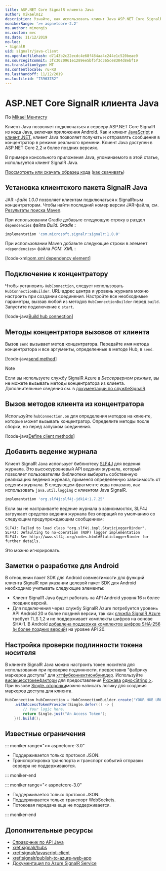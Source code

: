 ```yaml
---
title: ASP.NET Core SignalR клиента Java
author: mikaelm12
description: Узнайте, как использовать клиент Java ASP.NET Core SignalR.
monikerRange: '>= aspnetcore-2.2'
ms.author: mimengis
ms.custom: mvc
ms.date: 11/12/2019
no-loc:
- SignalR
uid: signalr/java-client
ms.openlocfilehash: d7143b2c22ecdc4e68f484aa4c244e1c520beae0
ms.sourcegitcommit: 3fc3020961e1289ee5bf5f3c365ce8304d8ebf19
ms.translationtype: MT
ms.contentlocale: ru-RU
ms.lasthandoff: 11/12/2019
ms.locfileid: "73963782"
---
```

# <a name="aspnet-core-opno-locsignalr-java-client"></a>ASP.NET Core SignalR клиента Java

По [Mikael Менгисту](https://twitter.com/MikaelM_12)

Клиент Java позволяет подключаться к серверу ASP.NET Core SignalR из кода Java, включая приложения Android. Как и клиент [JavaScript](xref:signalr/javascript-client) и [клиент .NET](xref:signalr/dotnet-client), клиент Java позволяет получать и отправлять сообщения в концентратор в режиме реального времени. Клиент Java доступен в ASP.NET Core 2,2 и более поздних версиях.

В примере консольного приложения Java, упоминаемого в этой статье, используется клиент SignalR Java.

[Просмотреть или скачать образец кода](https://github.com/aspnet/AspNetCore.Docs/tree/master/aspnetcore/signalr/java-client/sample) ([как скачивать](xref:index#how-to-download-a-sample))

## <a name="install-the-opno-locsignalr-java-client-package"></a>Установка клиентского пакета SignalR Java

JAR *-файл 1.0.0* позволяет клиентам подключаться к SignalRным концентраторам. Чтобы найти последний номер версии JAR-файла, см. [Результаты поиска Maven](https://search.maven.org/search?q=g:com.microsoft.signalr%20AND%20a:signalr).

При использовании Gradle добавьте следующую строку в раздел `dependencies` файла *Build. Gradle* :

```gradle
implementation 'com.microsoft.signalr:signalr:1.0.0'
```

При использовании Maven добавьте следующие строки в элемент `<dependencies>` файла *POM. XML* :

[!code-xml[pom.xml dependency element](java-client/sample/pom.xml?name=snippet_dependencyElement)]

## <a name="connect-to-a-hub"></a>Подключение к концентратору

Чтобы установить `HubConnection`, следует использовать `HubConnectionBuilder`. URL-адрес центра и уровень журнала можно настроить при создании соединения. Настройте все необходимые параметры, вызвав любой из методов `HubConnectionBuilder` перед `build`. Запустите подключение с `start`.

[!code-java[Build hub connection](java-client/sample/src/main/java/Chat.java?range=16-17)]

## <a name="call-hub-methods-from-client"></a>Методы концентратора вызовов от клиента

Вызов `send` вызывает метод концентратора. Передайте имя метода концентратора и все аргументы, определенные в методе Hub, в `send`.

[!code-java[send method](java-client/sample/src/main/java/Chat.java?range=28)]

> [!NOTE]
> Если вы используете службу SignalR Azure в *Бессерверном режиме*, вы не можете вызывать методы концентратора из клиента. Дополнительные сведения см. в [документации по службеSignalR](/azure/azure-signalr/signalr-concept-serverless-development-config).

## <a name="call-client-methods-from-hub"></a>Вызов методов клиента из концентратора

Используйте `hubConnection.on` для определения методов на клиенте, которые может вызывать концентратор. Определите методы после сборки, но перед запуском соединения.

[!code-java[Define client methods](java-client/sample/src/main/java/Chat.java?range=19-21)]

## <a name="add-logging"></a>Добавить ведение журнала

Клиент SignalR Java использует библиотеку [SLF4J](https://www.slf4j.org/) для ведения журнала. Это высокоуровневый API ведения журнала, который позволяет пользователям библиотеки выбирать собственную реализацию ведения журнала, применяя определенную зависимость от ведения журнала. В следующем фрагменте кода показано, как использовать `java.util.logging` с клиентом Java SignalR.

```gradle
implementation 'org.slf4j:slf4j-jdk14:1.7.25'
```

Если вы не настраиваете ведение журнала в зависимостях, SLF4J загружает средство ведения журнала без операций по умолчанию со следующим предупреждающим сообщением:

```
SLF4J: Failed to load class "org.slf4j.impl.StaticLoggerBinder".
SLF4J: Defaulting to no-operation (NOP) logger implementation
SLF4J: See http://www.slf4j.org/codes.html#StaticLoggerBinder for further details.
```

Это можно игнорировать.

## <a name="android-development-notes"></a>Заметки о разработке для Android

В отношении пакет SDK для Android совместимости для функций клиента SignalR при указании целевой пакет SDK для Android необходимо учитывать следующие элементы:

* Клиент SignalR Java будет работать на API Android уровня 16 и более поздних версий.
* Для подключения через службу SignalR Azure потребуется уровень API Android 20 и более поздней версии, так как [служба SignalR Azure](/azure/azure-signalr/signalr-overview) требует TLS 1,2 и не поддерживает комплекты шифров на основе SHA-1. В Android [добавлена поддержка комплектов шифров SHA-256 (и более поздних версий)](https://developer.android.com/reference/javax/net/ssl/SSLSocket) на уровне API 20.

## <a name="configure-bearer-token-authentication"></a>Настройка проверки подлинности токена носителя

В клиенте SignalR Java можно настроить токен носителя для использования при проверке подлинности, предоставив "фабрику маркеров доступа" для [хттфубконнектионбуилдер](/java/api/com.microsoft.signalr._http_hub_connection_builder?view=aspnet-signalr-java). Используйте [висакцесстокенфактори](/java/api/com.microsoft.signalr._http_hub_connection_builder.withaccesstokenprovider?view=aspnet-signalr-java#com_microsoft_signalr__http_hub_connection_builder_withAccessTokenProvider_Single_String__) для предоставления [Рксжава](https://github.com/ReactiveX/RxJava) [одно\<String >](https://reactivex.io/documentation/single.html). При вызове [Single. отсрочки](https://reactivex.io/RxJava/javadoc/io/reactivex/Single.html#defer-java.util.concurrent.Callable-)можно написать логику для создания маркеров доступа для клиента.

```java
HubConnection hubConnection = HubConnectionBuilder.create("YOUR HUB URL HERE")
    .withAccessTokenProvider(Single.defer(() -> {
        // Your logic here.
        return Single.just("An Access Token");
    })).build();
```

## <a name="known-limitations"></a>Известные ограничения

::: moniker range=">= aspnetcore-3.0"

* Поддерживается только протокол JSON.
* Транспортировка транспорта и транспорт событий отправки сервера не поддерживаются.

::: moniker-end

::: moniker range="< aspnetcore-3.0"

* Поддерживается только протокол JSON.
* Поддерживается только транспорт WebSockets.
* Потоковая передача еще не поддерживается.

::: moniker-end

## <a name="additional-resources"></a>Дополнительные ресурсы

* [Справочник по API Java](/java/api/com.microsoft.signalr?view=aspnet-signalr-java)
* <xref:signalr/hubs>
* <xref:signalr/javascript-client>
* <xref:signalr/publish-to-azure-web-app>
* [Документация по Azure SignalR Service](/azure/azure-signalr/signalr-concept-serverless-development-config)
